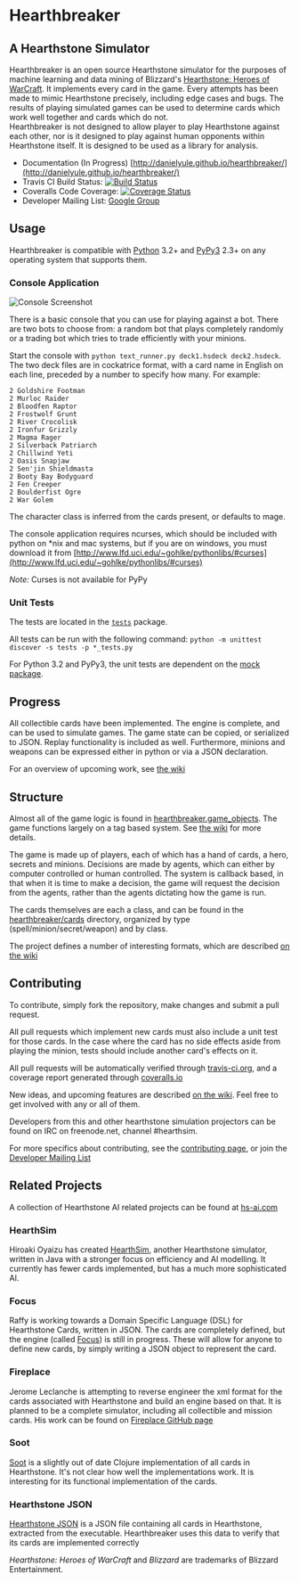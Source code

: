 Hearthbreaker
=============
A Hearthstone Simulator
-----------------------

Hearthbreaker is an open source Hearthstone simulator for the purposes of machine learning and
data mining of Blizzard's [Hearthstone: Heroes of WarCraft](http://battle.net/hearthstone).  It implements every 
card in the game.  Every attempts has been made to mimic Hearthstone precisely, including edge cases and bugs.
The results of playing simulated games can be used to determine cards which work well together and cards which do not.  
Hearthbreaker is not designed to allow player to play Hearthstone against each other, nor is it designed to play against
human opponents within Hearthstone itself.  It is designed to be used as a library for analysis.

 * Documentation (In Progress) [http://danielyule.github.io/hearthbreaker/](http://danielyule.github.io/hearthbreaker/)
 * Travis CI Build Status: [![Build Status](https://travis-ci.org/danielyule/hearthbreaker.svg?branch=master)](https://travis-ci.org/danielyule/hearthbreaker)
 * Coveralls Code Coverage: [![Coverage Status](https://coveralls.io/repos/danielyule/hearthbreaker/badge.png?branch=master)](https://coveralls.io/r/danielyule/hearthbreaker?branch=master)
 * Developer Mailing List: [Google Group](https://groups.google.com/forum/#!forum/hearthstone-simulator-dev)

Usage
-----

Hearthbreaker is compatible with [Python](https://www.python.org/) 3.2+ and [PyPy3](http://pypy.org/) 2.3+ on any
operating system that supports them.

### Console Application

![Console Screenshot](http://danielyule.github.io/hearthbreaker/_static/console_screenshot.png)

There is a basic console that you can use for playing against a bot.  There are two bots to choose from: a random bot
that plays completely randomly or a trading bot which tries to trade efficiently with your minions.

Start the console with ``python text_runner.py deck1.hsdeck deck2.hsdeck``.  The two deck files are
in cockatrice format, with a card name in English on each line, preceded by a number to specify how many.  For example:

    2 Goldshire Footman
    2 Murloc Raider
    2 Bloodfen Raptor
    2 Frostwolf Grunt
    2 River Crocolisk
    2 Ironfur Grizzly
    2 Magma Rager
    2 Silverback Patriarch
    2 Chillwind Yeti
    2 Oasis Snapjaw
    2 Sen'jin Shieldmasta
    2 Booty Bay Bodyguard
    2 Fen Creeper
    2 Boulderfist Ogre
    2 War Golem
    
The character class is inferred from the cards present, or defaults to mage.

The console application requires ncurses, which should be included with python on *nix and mac systems, but if you are 
on windows, you must download it from 
[http://www.lfd.uci.edu/~gohlke/pythonlibs/#curses](http://www.lfd.uci.edu/~gohlke/pythonlibs/#curses)

*Note:* Curses is not available for PyPy


### Unit Tests
The tests are located in the [`tests`](tests) package.

All tests can be run with the following command: `python -m unittest discover -s tests -p *_tests.py`

For Python 3.2 and PyPy3, the unit tests are dependent on the [mock package](https://pypi.python.org/pypi/mock).

Progress
--------

All collectible cards have been implemented.
The engine is complete, and can be used to simulate games.  The game state can be copied, or serialized to JSON.
Replay functionality is included as well.  Furthermore, minions and weapons can be expressed either in python or
via a JSON declaration.

For an overview of upcoming work, see [the wiki](https://github.com/danielyule/hearthbreaker/wiki/)

Structure
---------
Almost all of the game logic is found in [hearthbreaker.game_objects](hearthbreker/game_objects.py).  The game functions
largely on a tag based system.  See [the wiki](https://github.com/danielyule/hearthbreaker/wiki/Tag-Format) for more
details.

The game is made up of players, each of which has a hand of cards, a hero, secrets and minions.  Decisions are made
by agents, which can either by computer controlled or human controlled.  The system is callback based, in that
when it is time to make a decision, the game will request the decision from the agents, rather than the agents
dictating how the game is run.

The cards themselves are each a class, and can be found in the [hearthbreaker/cards](hearthbreaker/cards) directory, 
organized by type (spell/minion/secret/weapon) and by class.

The project defines a number of interesting formats, which are described 
[on the wiki](https://github.com/danielyule/hearthbreaker/wiki/Formats)

Contributing
------------

To contribute, simply fork the repository, make changes and submit a pull request.

All pull requests which implement new cards must also include a unit test for those cards.  In the case where the card
 has no side effects aside from playing the minion, tests should include another card's effects on it.

All pull requests will be automatically verified through 
[travis-ci.org](https://travis-ci.org/danielyule/hearthbreaker), and a coverage report generated through
 [coveralls.io](https://coveralls.io/r/danielyule/hearthbreaker)

New ideas, and upcoming features are described [on the wiki](https://github.com/danielyule/hearthbreaker/wiki/Roadmap).
Feel free to get involved with any or all of them.

Developers from this and other hearthstone simulation projectors can be found on IRC on freenode.net, channel #hearthsim.

For more specifics about contributing, see the 
[contributing page](http://danielyule.github.io/hearthbreaker/contributing.html), 
or join the [Developer Mailing List](https://groups.google.com/forum/#!forum/hearthstone-simulator-dev)

Related Projects
----------------

A collection of Hearthstone AI related projects can be found at [hs-ai.com](http://hs-ai.com)


### HearthSim
Hiroaki Oyaizu has created [HearthSim](https://github.com/oyachai/HearthSim), another Hearthstone simulator, written in Java
with a stronger focus on efficiency and AI modelling. It currently has fewer cards implemented, but has a much more
sophisticated AI.

### Focus
Raffy is working towards a Domain Specific Language (DSL) for Hearthstone Cards, written in JSON.  The cards are
completely defined, but the engine (called [Focus](http://fluiddruid.net/forum/viewtopic.php?f=24&t=4808)) is still in
progress.  These will allow for anyone to define new cards, by simply writing a JSON object to represent the card.

### Fireplace
Jerome Leclanche is attempting to reverse engineer the xml format for the cards associated with Hearthstone and build
an engine based on that.  It is planned to be a complete simulator, including all collectible and mission cards.
His work can be found on [Fireplace GitHub page](https://github.com/jleclanche/fireplace)

### Soot
[Soot](https://github.com/Mischanix/soot) is a slightly out of date Clojure implementation of all cards in Hearthstone.  It's not clear how well the 
implementations work.  It is interesting for its functional implementation of the cards.

### Hearthstone JSON

[Hearthstone JSON](http://hearthstonejson.com/) is a JSON file containing all cards in Hearthstone, extracted from the executable.  Hearthbreaker
uses this data to verify that its cards are implemented correctly

_Hearthstone: Heroes of WarCraft_ and _Blizzard_ are trademarks of Blizzard Entertainment.

